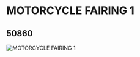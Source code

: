 # MOTORCYCLE FAIRING 1
## 50860
![MOTORCYCLE FAIRING 1](https://lc-www-live-s.legocdn.com/media/bricks/5/2/4520532.jpg)